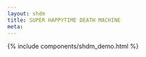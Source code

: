 ```yaml
---
layout: shdm
title: SUPER HAPPYTIME DEATH MACHINE
meta: 
---
```


{% include components/shdm_demo.html %}
